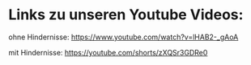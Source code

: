 # Links zu unseren Youtube Videos:

ohne Hindernisse:
https://www.youtube.com/watch?v=lHAB2-_gAoA

mit Hindernisse:
https://youtube.com/shorts/zXQSr3GDRe0